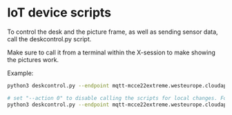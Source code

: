 # IoT device scripts

To control the desk and the picture frame, as well as sending sensor data, call the deskcontrol.py script.

Make sure to call it from a terminal within the X-session to make showing the pictures work.

Example:
```bash
python3 deskcontrol.py --endpoint mqtt-mcce22extreme.westeurope.cloudapp.azure.com --username myusername --password mypassword --workspace workspace-002

# set "--action 0" to disable calling the scripts for local changes. For testing purposes
python3 deskcontrol.py --endpoint mqtt-mcce22extreme.westeurope.cloudapp.azure.com --username myusername --password mypassword --workspace workspace-002 --action 0
```

